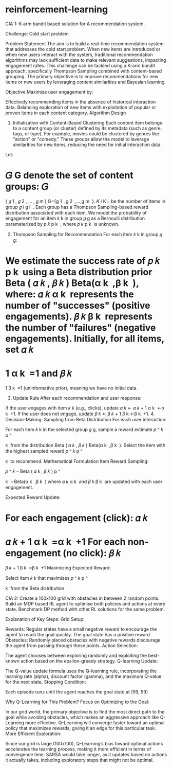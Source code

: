 # reinforcement-learning

CIA 1:  K-arm bandit based solution for A recommendation system.

Challenge: Cold start problem

Problem Statement
The aim is to build a real-time recommendation system that addresses the cold start problem. When new items are introduced or when new users interact with the system, traditional recommendation algorithms may lack sufficient data to make relevant suggestions, impacting engagement rates. This challenge can be tackled using a K-arm bandit approach, specifically Thompson Sampling combined with content-based grouping. The primary objective is to improve recommendations for new items or new users by leveraging content similarities and Bayesian learning.

Objective
Maximize user engagement by:

Effectively recommending items in the absence of historical interaction data.
Balancing exploration of new items with exploitation of popular or proven items in each content category.
Algorithm Design
1. Initialization with Content-Based Clustering
Each content item belongs to a content group (or cluster) defined by its metadata (such as genre, tags, or type). For example, movies could be clustered by genres like "action" or "comedy." These groups allow the model to leverage similarities for new items, reducing the need for initial interaction data.

Let:

𝐺
G denote the set of content groups: 
𝐺
=
{
𝑔
1
,
𝑔
2
,
…
,
𝑔
𝑚
}
G={g 
1
​
 ,g 
2
​
 ,…,g 
m
​
 }.
𝐾
𝑖
K 
i
​
  be the number of items in group 
𝑔
𝑖
g 
i
​
 .
Each group has a Thompson Sampling-based reward distribution associated with each item. We model the probability of engagement for an item 
𝑘
k in group 
𝑔
g as a Bernoulli distribution parameterized by 
𝑝
𝑘
p 
k
​
 , where 
𝑝
𝑘
p 
k
​
  is unknown.

2. Thompson Sampling for Recommendation
For each item 
𝑘
k in group 
𝑔
g:

We estimate the success rate of 
𝑝
𝑘
p 
k
​
  using a Beta distribution prior 
Beta
(
𝛼
𝑘
,
𝛽
𝑘
)
Beta(α 
k
​
 ,β 
k
​
 ), where:
𝛼
𝑘
α 
k
​
  represents the number of "successes" (positive engagements).
𝛽
𝑘
β 
k
​
  represents the number of "failures" (negative engagements).
Initially, for all items, set 
𝛼
𝑘
=
1
α 
k
​
 =1 and 
𝛽
𝑘
=
1
β 
k
​
 =1 (uninformative prior), meaning we have no initial data.

3. Update Rule
After each recommendation and user response:

If the user engages with item 
𝑘
k (e.g., clicks), update 
𝛼
𝑘
←
𝛼
𝑘
+
1
α 
k
​
 ←α 
k
​
 +1.
If the user does not engage, update 
𝛽
𝑘
←
𝛽
𝑘
+
1
β 
k
​
 ←β 
k
​
 +1.
4. Decision-Making: Sampling from Beta Distribution
For each user interaction:

For each item 
𝑘
k in the selected group 
𝑔
g, sample a reward estimate 
𝑝
^
𝑘
p
^
​
  
k
​
  from the distribution 
Beta
(
𝛼
𝑘
,
𝛽
𝑘
)
Beta(α 
k
​
 ,β 
k
​
 ).
Select the item with the highest sampled reward 
𝑝
^
𝑘
p
^
​
  
k
​
  to recommend.
Mathematical Formulation
Item Reward Sampling:

𝑝
^
𝑘
∼
Beta
(
𝛼
𝑘
,
𝛽
𝑘
)
p
^
​
  
k
​
 ∼Beta(α 
k
​
 ,β 
k
​
 )
where 
𝛼
𝑘
α 
k
​
  and 
𝛽
𝑘
β 
k
​
  are updated with each user engagement.

Expected Reward Update:

For each engagement (click):
𝛼
𝑘
=
𝛼
𝑘
+
1
α 
k
​
 =α 
k
​
 +1
For each non-engagement (no click):
𝛽
𝑘
=
𝛽
𝑘
+
1
β 
k
​
 =β 
k
​
 +1
Maximizing Expected Reward:

Select item 
𝑘
k that maximizes 
𝑝
^
𝑘
p
^
​
  
k
​
  from the Beta distribution.


CIA 2: Create a 100x100 grid with obstacles in between 2 random points. Build an MDP based RL agent to optimise both policies and actions at every state. Benchmark DP method with other RL solutions for the same problem.

Explanation of Key Steps:
Grid Setup:

Rewards: Regular states have a small negative reward to encourage the agent to reach the goal quickly. The goal state has a positive reward.
Obstacles: Randomly placed obstacles with negative rewards discourage the agent from passing through these points.
Action Selection:

The agent chooses between exploring randomly and exploiting the best-known action based on the epsilon-greedy strategy.
Q-learning Update:

The Q-value update formula uses the Q-learning rule, incorporating the learning rate (alpha), discount factor (gamma), and the maximum Q-value for the next state.
Stopping Condition:

Each episode runs until the agent reaches the goal state at (99, 99)

Why Q-Learning for This Problem?
Focus on Optimizing to the Goal:

In our grid world, the primary objective is to find the most direct path to the goal while avoiding obstacles, which makes an aggressive approach like Q-Learning more effective. Q-Learning will converge faster toward an optimal policy that maximizes rewards, giving it an edge for this particular task.
More Efficient Exploration:

Since our grid is large (100x100), Q-Learning’s bias toward optimal actions accelerates the learning process, making it more efficient in terms of convergence time. SARSA would take longer, as it updates based on actions it actually takes, including exploratory steps that might not be optimal.
